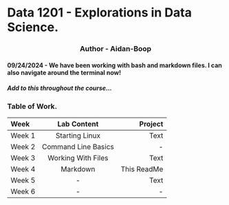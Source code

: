 # Data 1201 - Explorations in Data Science.
<h3 align="center">Author - Aidan-Boop</h3>

#### 09/24/2024 - We have been working with bash and markdown files. I can also navigate around the terminal now!
##### Add to this throughout the course…
### Table of Work.
| Week | Lab Content | Project |
|:-----|:-----------:|--------:|
| Week 1| Starting Linux| Text| -|
| Week 2| Command Line Basics| -|
| Week 3| Working With Files| Text| -|
| Week 4| Markdown| This ReadMe|
| Week 5| -| Text| -|
| Week 6| -| -|
